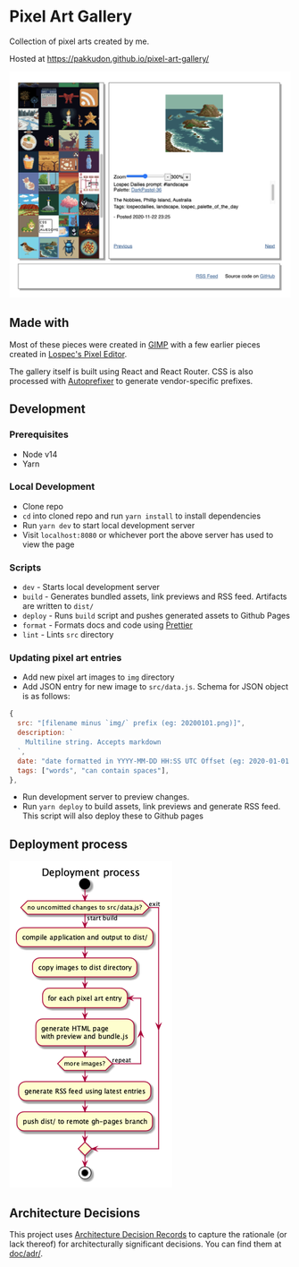 # Pixel Art Gallery

Collection of pixel arts created by me.

Hosted at https://pakkudon.github.io/pixel-art-gallery/

![Screenshot](./doc/screenshot.png)

## Made with

Most of these pieces were created in [GIMP](https://www.gimp.org/) with a few earlier pieces created in [Lospec's Pixel Editor](https://lospec.com/pixel-editor/).

The gallery itself is built using React and React Router. CSS is also processed with [Autoprefixer](https://www.npmjs.com/package/autoprefixer) to generate vendor-specific prefixes.

## Development

### Prerequisites

- Node v14
- Yarn

### Local Development

- Clone repo
- `cd` into cloned repo and run `yarn install` to install dependencies
- Run `yarn dev` to start local development server
- Visit `localhost:8080` or whichever port the above server has used to view the page

### Scripts

- `dev` - Starts local development server
- `build` - Generates bundled assets, link previews and RSS feed. Artifacts are written to `dist/`
- `deploy` - Runs `build` script and pushes generated assets to Github Pages
- `format` - Formats docs and code using [Prettier](https://prettier.io/)
- `lint` - Lints `src` directory

### Updating pixel art entries

- Add new pixel art images to `img` directory
- Add JSON entry for new image to `src/data.js`. Schema for JSON object is as follows:

```js
{
  src: "[filename minus `img/` prefix (eg: 20200101.png)]",
  description: `
    Multiline string. Accepts markdown
  `,
  date: "date formatted in YYYY-MM-DD HH:SS UTC Offset (eg: 2020-01-01 00:00 +1100)",
  tags: ["words", "can contain spaces"],
},
```

- Run development server to preview changes.
- Run `yarn deploy` to build assets, link previews and generate RSS feed. This script will also deploy these to Github pages

## Deployment process

![Deployment workflow](doc/deployment.png)

## Architecture Decisions

This project uses [Architecture Decision Records](https://adr.github.io/) to capture the rationale (or lack thereof) for architecturally significant decisions. You can find them at [doc/adr/](doc/adr/).
